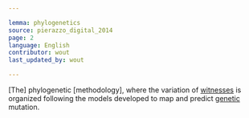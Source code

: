 ```yaml
---

lemma: phylogenetics
source: pierazzo_digital_2014
page: 2
language: English
contributor: wout
last_updated_by: wout

---
```


[The] phylogenetic [methodology], where the variation of [witnesses](witness.html) is organized following the models developed to map and predict [genetic](genesis.html) mutation.
